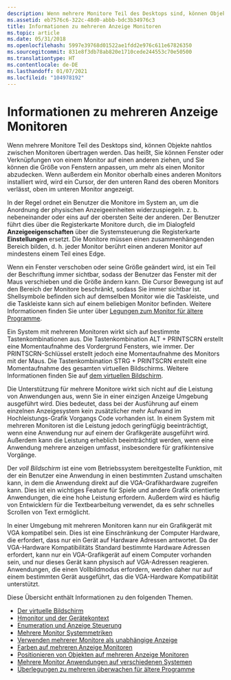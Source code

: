 ```yaml
---
description: Wenn mehrere Monitore Teil des Desktops sind, können Objekte nahtlos zwischen Monitoren übertragen werden.
ms.assetid: eb7576c6-322c-48d0-abbb-bdc3b34976c3
title: Informationen zu mehreren Anzeige Monitoren
ms.topic: article
ms.date: 05/31/2018
ms.openlocfilehash: 5997e39768d01522ae1fdd2e976c611e67826350
ms.sourcegitcommit: 831e8f3db78ab820e1710cede244553c70e50500
ms.translationtype: HT
ms.contentlocale: de-DE
ms.lasthandoff: 01/07/2021
ms.locfileid: "104978192"
---
```

# <a name="about-multiple-display-monitors"></a>Informationen zu mehreren Anzeige Monitoren

Wenn mehrere Monitore Teil des Desktops sind, können Objekte nahtlos zwischen Monitoren übertragen werden. Das heißt, Sie können Fenster oder Verknüpfungen von einem Monitor auf einen anderen ziehen, und Sie können die Größe von Fenstern anpassen, um mehr als einen Monitor abzudecken. Wenn außerdem ein Monitor oberhalb eines anderen Monitors installiert wird, wird ein Cursor, der den unteren Rand des oberen Monitors verlässt, oben im unteren Monitor angezeigt.

In der Regel ordnet ein Benutzer die Monitore im System an, um die Anordnung der physischen Anzeigeeinheiten widerzuspiegeln. z. b. nebeneinander oder eins auf der obersten Seite der anderen. Der Benutzer führt dies über die Registerkarte Monitore durch, die im Dialogfeld **Anzeigeeigenschaften** über die Systemsteuerung die Registerkarte **Einstellungen** ersetzt. Die Monitore müssen einen zusammenhängenden Bereich bilden, d. h. jeder Monitor berührt einen anderen Monitor auf mindestens einem Teil eines Edge.

Wenn ein Fenster verschoben oder seine Größe geändert wird, ist ein Teil der Beschriftung immer sichtbar, sodass der Benutzer das Fenster mit der Maus verschieben und die Größe ändern kann. Die Cursor Bewegung ist auf den Bereich der Monitore beschränkt, sodass Sie immer sichtbar ist. Shellsymbole befinden sich auf demselben Monitor wie die Taskleiste, und die Taskleiste kann sich auf einem beliebigen Monitor befinden. Weitere Informationen finden Sie unter über [Legungen zum Monitor für ältere Programme](multiple-monitor-considerations-for-older-programs.md).

Ein System mit mehreren Monitoren wirkt sich auf bestimmte Tastenkombinationen aus. Die Tastenkombination ALT + PRINTSCRN erstellt eine Momentaufnahme des Vordergrund Fensters, wie immer. Der PRINTSCRN-Schlüssel erstellt jedoch eine Momentaufnahme des Monitors mit der Maus. Die Tastenkombination STRG + PRINTSCRN erstellt eine Momentaufnahme des gesamten virtuellen Bildschirms. Weitere Informationen finden Sie auf [dem virtuellen Bildschirm](the-virtual-screen.md).

Die Unterstützung für mehrere Monitore wirkt sich nicht auf die Leistung von Anwendungen aus, wenn Sie in einer einzigen Anzeige Umgebung ausgeführt wird. Dies bedeutet, dass bei der Ausführung auf einem einzelnen Anzeigesystem kein zusätzlicher mehr Aufwand im Hochleistungs-Grafik Vorgangs Code vorhanden ist. In einem System mit mehreren Monitoren ist die Leistung jedoch geringfügig beeinträchtigt, wenn eine Anwendung nur auf einem der Grafikgeräte ausgeführt wird. Außerdem kann die Leistung erheblich beeinträchtigt werden, wenn eine Anwendung mehrere anzeigen umfasst, insbesondere für grafikintensive Vorgänge.

Der *voll Bildschirm* ist eine vom Betriebssystem bereitgestellte Funktion, mit der ein Benutzer eine Anwendung in einen bestimmten Zustand umschalten kann, in dem die Anwendung direkt auf die VGA-Grafikhardware zugreifen kann. Dies ist ein wichtiges Feature für Spiele und andere Grafik orientierte Anwendungen, die eine hohe Leistung erfordern. Außerdem wird es häufig von Entwicklern für die Textbearbeitung verwendet, da es sehr schnelles Scrollen von Text ermöglicht.

In einer Umgebung mit mehreren Monitoren kann nur ein Grafikgerät mit VGA kompatibel sein. Dies ist eine Einschränkung der Computer Hardware, die erfordert, dass nur ein Gerät auf Hardware Adressen antwortet. Da der VGA-Hardware Kompatibilitäts Standard bestimmte Hardware Adressen erfordert, kann nur ein VGA-Grafikgerät auf einem Computer vorhanden sein, und nur dieses Gerät kann physisch auf VGA-Adressen reagieren. Anwendungen, die einen Vollbildmodus erfordern, werden daher nur auf einem bestimmten Gerät ausgeführt, das die VGA-Hardware Kompatibilität unterstützt.

Diese Übersicht enthält Informationen zu den folgenden Themen.

-   [Der virtuelle Bildschirm](the-virtual-screen.md)
-   [Hmonitor und der Gerätekontext](hmonitor-and-the-device-context.md)
-   [Enumeration und Anzeige Steuerung](enumeration-and-display-control.md)
-   [Mehrere Monitor Systemmetriken](multiple-monitor-system-metrics.md)
-   [Verwenden mehrerer Monitore als unabhängige Anzeige](using-multiple-monitors-as-independent-displays.md)
-   [Farben auf mehreren Anzeige Monitoren](colors-on-multiple-display-monitors.md)
-   [Positionieren von Objekten auf mehreren Anzeige Monitoren](positioning-objects-on-multiple-display-monitors.md)
-   [Mehrere Monitor Anwendungen auf verschiedenen Systemen](multiple-monitor-applications-on-different-systems.md)
-   [Überlegungen zu mehreren überwachen für ältere Programme](multiple-monitor-considerations-for-older-programs.md)

 

 



